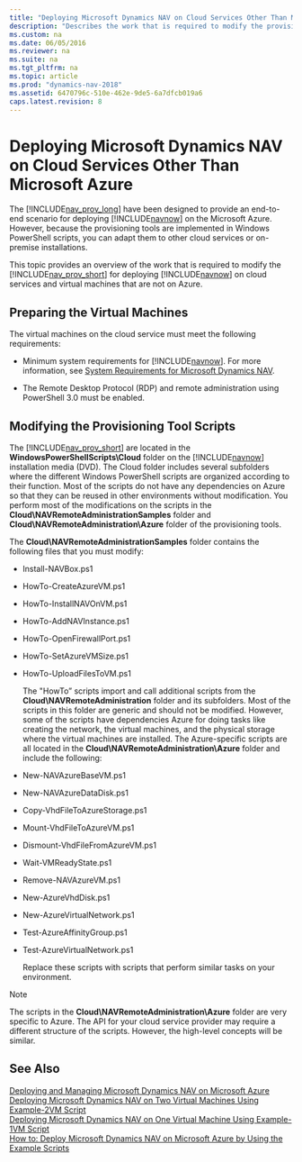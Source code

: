```yaml
---
title: "Deploying Microsoft Dynamics NAV on Cloud Services Other Than Microsoft Azure"
description: "Describes the work that is required to modify the provisioning tools for deploying Dynamics NAV on cloud services and virtual machines that are not on Azure."
ms.custom: na
ms.date: 06/05/2016
ms.reviewer: na
ms.suite: na
ms.tgt_pltfrm: na
ms.topic: article
ms.prod: "dynamics-nav-2018"
ms.assetid: 6470796c-510e-462e-9de5-6a7dfcb019a6
caps.latest.revision: 8
---
```

# Deploying Microsoft Dynamics NAV on Cloud Services Other Than Microsoft Azure
The [!INCLUDE[nav_prov_long](includes/nav_prov_long_md.md)] have been designed to provide an end-to-end scenario for deploying [!INCLUDE[navnow](includes/navnow_md.md)] on the Microsoft Azure. However, because the provisioning tools are implemented in Windows PowerShell scripts, you can adapt them to other cloud services or on-premise installations.  

 This topic provides an overview of the work that is required to modify the [!INCLUDE[nav_prov_short](includes/nav_prov_short_md.md)] for deploying [!INCLUDE[navnow](includes/navnow_md.md)] on cloud services and virtual machines that are not on Azure.  

## Preparing the Virtual Machines  
 The virtual machines on the cloud service must meet the following requirements:  

-   Minimum system requirements for [!INCLUDE[navnow](includes/navnow_md.md)]. For more information, see [System Requirements for Microsoft Dynamics NAV](System-Requirements-for-Microsoft-Dynamics-NAV.md).  

-   The Remote Desktop Protocol \(RDP\) and remote administration using PowerShell 3.0 must be enabled.  

## Modifying the Provisioning Tool Scripts  
 The [!INCLUDE[nav_prov_short](includes/nav_prov_short_md.md)] are located in the **WindowsPowerShellScripts\\Cloud** folder on the [!INCLUDE[navnow](includes/navnow_md.md)] installation media \(DVD\). The Cloud folder includes several subfolders where the different Windows PowerShell scripts are organized according to their function. Most of the scripts do not have any dependencies on Azure so that they can be reused in other environments without modification. You perform most of the modifications on the scripts in the **Cloud\\NAVRemoteAdministrationSamples** folder and **Cloud\\NAVRemoteAdministration\\Azure** folder of the provisioning tools.  

 The **Cloud\\NAVRemoteAdministrationSamples** folder contains the following files that you must modify:  

- Install-NAVBox.ps1  

- HowTo-CreateAzureVM.ps1  

- HowTo-InstallNAVOnVM.ps1  

- HowTo-AddNAVInstance.ps1  

- HowTo-OpenFirewallPort.ps1  

- HowTo-SetAzureVMSize.ps1  

- HowTo-UploadFilesToVM.ps1  

  The "HowTo” scripts import and call additional scripts from the **Cloud\\NAVRemoteAdministration** folder and its subfolders. Most of the scripts in this folder are generic and should not be modified. However, some of the scripts have dependencies Azure for doing tasks like creating the network, the virtual machines, and the physical storage where the virtual machines are installed. The Azure-specific scripts are all located in the **Cloud\\NAVRemoteAdministration\\Azure** folder and include the following:  

- New-NAVAzureBaseVM.ps1  

- New-NAVAzureDataDisk.ps1  

- Copy-VhdFileToAzureStorage.ps1  

- Mount-VhdFileToAzureVM.ps1  

- Dismount-VhdFileFromAzureVM.ps1  

- Wait-VMReadyState.ps1  

- Remove-NAVAzureVM.ps1  

- New-AzureVhdDisk.ps1  

- New-AzureVirtualNetwork.ps1  

- Test-AzureAffinityGroup.ps1  

- Test-AzureVirtualNetwork.ps1  

  Replace these scripts with scripts that perform similar tasks on your environment.  

> [!NOTE]  
>  The scripts in the **Cloud\\NAVRemoteAdministration\\Azure** folder are very specific to Azure. The API for your cloud service provider may require a different structure of the scripts. However, the high-level concepts will be similar.  

## See Also  
 [Deploying and Managing Microsoft Dynamics NAV on Microsoft Azure](Deploying-and-Managing-Microsoft-Dynamics-NAV-on-Microsoft-Azure.md)   
 [Deploying Microsoft Dynamics NAV on Two Virtual Machines Using Example-2VM Script](Deploying-Microsoft-Dynamics-NAV-on-Two-Virtual-Machines-Using-Example-2VM-Script.md)   
 [Deploying Microsoft Dynamics NAV on One Virtual Machine Using Example-1VM Script](Deploying-Microsoft-Dynamics-NAV-on-One-Virtual-Machine-Using-Example-1VM-Script.md)   
 [How to: Deploy Microsoft Dynamics NAV on Microsoft Azure by Using the Example Scripts](How-to--Deploy-Microsoft-Dynamics-NAV-on-Microsoft-Azure-by-Using-the-Example-Scripts.md)
